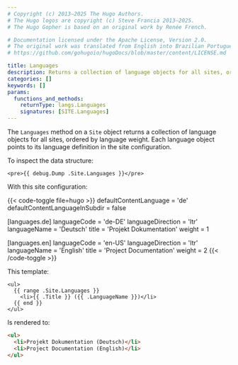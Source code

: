 ```yaml
---
# Copyright (c) 2013–2025 The Hugo Authors.
# The Hugo logos are copyright (c) Steve Francia 2013–2025.
# The Hugo Gopher is based on an original work by Renée French.

# Documentation licensed under the Apache License, Version 2.0.
# The original work was translated from English into Brazilian Portuguese.
# https://github.com/gohugoio/hugoDocs/blob/master/content/LICENSE.md

title: Languages
description: Returns a collection of language objects for all sites, ordered by language weight.
categories: []
keywords: []
params:
  functions_and_methods:
    returnType: langs.Languages
    signatures: [SITE.Languages]
---
```


The `Languages` method on a `Site` object returns a collection of language objects for all sites, ordered by language weight. Each language object points to its language definition in the site configuration.

To inspect the data structure:

```go-html-template
<pre>{{ debug.Dump .Site.Languages }}</pre>
```

With this site configuration:

{{< code-toggle file=hugo >}}
defaultContentLanguage = 'de'
defaultContentLanguageInSubdir = false

[languages.de]
languageCode = 'de-DE'
languageDirection = 'ltr'
languageName = 'Deutsch'
title = 'Projekt Dokumentation'
weight = 1

[languages.en]
languageCode = 'en-US'
languageDirection = 'ltr'
languageName = 'English'
title = 'Project Documentation'
weight = 2
{{< /code-toggle >}}

This template:

```go-html-template
<ul>
  {{ range .Site.Languages }}
    <li>{{ .Title }} ({{ .LanguageName }})</li>
  {{ end }}
</ul>
```

Is rendered to:

```html
<ul>
  <li>Projekt Dokumentation (Deutsch)</li>
  <li>Project Documentation (English)</li>
</ul>
```
